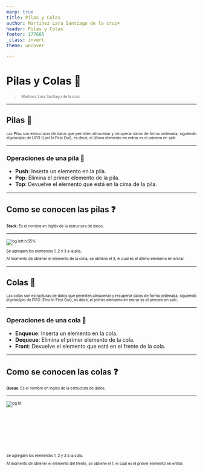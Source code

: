 ```yaml
---
marp: true
title: Pilas y Colas
author: Martinez Lara Santiago de la cruz+
header: Pilas y Colas
footer: 177685
_class: invert
theme: uncover

---
```


<style>
    p {
        font-size: 0.7em;
    }
</style>

# Pilas y Colas 🔋

> Martinez Lara Santiago de la cruz

---

<style scoped>
    p {
        text-align: justify;
    }
</style>

## Pilas 🔋

Las Pilas son estructuras de datos que permiten almacenar y recuperar datos de forma ordenada, siguiendo el principio de LIFO (Last In First Out), es decir, el último elemento en entrar es el primero en salir.

---

<style scoped>
    p {
        text-align: justify;
    }
</style>

### Operaciones de una pila 📝

- **Push**: Inserta un elemento en la pila.
- **Pop**: Elimina el primer elemento de la pila.
- **Top**: Devuelve el elemento que está en la cima de la pila.

---

<style scoped>
    p {
        text-align: justify;
    }
</style>

## Como se conocen las pilas ❓

**Stack**: Es el nombre en inglés de la estructura de datos.

---

<style scoped>
    p {
        text-align: left
    }
</style>

![bg left h:55%](https://cdn.programiz.com/sites/tutorial2program/files/stack.png)

Se agregarn los elementos 1, 2 y 3 a la pila.

Al momento de obtener el elemento de la cima, se obtiene el 3, el cual es el último elemento en entrar.

---

## Colas 👥

<style scoped>
    p {
        text-align: justify;
    }
</style>

Las colas son estructuras de datos que permiten almacenar y recuperar datos de forma ordenada, siguiendo el principio de FIFO (First In First Out), es decir, el primer elemento en entrar es el primero en salir.

---

### Operaciones de una cola 📝

<style scoped>
    p {
        text-align: justify;
    }
</style>

- **Enqueue**: Inserta un elemento en la cola.
- **Dequeue**: Elimina el primer elemento de la cola.
- **Front**: Devuelve el elemento que está en el frente de la cola.

---

## Como se conocen las colas ❓

<style scoped>
    p {
        text-align: justify;
    }
</style>

**Queue**: Es el nombre en inglés de la estructura de datos.

---

<style scoped>
    p {
        text-align: justify;
    }
</style>

![bg fit](https://cdn.programiz.com/sites/tutorial2program/files/queue.png)

<br/>
<br/>
<br/>
<br/>
<br/>
<br/>

Se agregarn los elementos 1, 2 y 3 a la cola.

Al momento de obtener el elemento del frente, se obtiene el 1, el cual es el primer elemento en entrar.